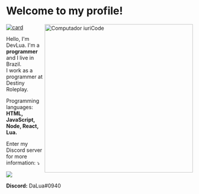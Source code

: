 # Welcome to my profile!
<img src="https://i.pinimg.com/originals/77/ca/a3/77caa32884d735d439ade45ba37feaf2.gif" min-width="400px" max-width="400px" width="400px" align="right" alt="Computador iuriCode">

[![card](https://github-readme-stats.vercel.app/api?username=DevMoonTv&theme=default)](https://github.com/DevMoonTv/)

<p align="left"> 
  Hello, I'm DevLua. I'm a <strong>programmer</strong> and I live in Brazil.<br>
  I work as a programmer at Destiny Roleplay.
</p>

<p align="left">
   Programming languages: <strong> HTML, JavaScript, Node, React, Lua.</strong>
</p>

<p align="left">
  Enter my Discord server for more information: ⤵️
</p>

<p align="left">
  <a href="https://discord.gg/5Zutxmy" alt="Discord">
  <img src="https://cincydiscord.com/wp-content/uploads/2019/02/CINCYDISCORDJOIN.png"/></a>
</p>

<p align="left">
  <strong>Discord:</strong> DaLua#0940  
</p>
